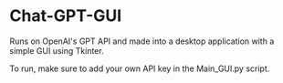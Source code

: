 # Chat-GPT-GUI
Runs on OpenAI's GPT API and made into a desktop application with a simple GUI using Tkinter.

To run, make sure to add your own API key in the Main_GUI.py script.
